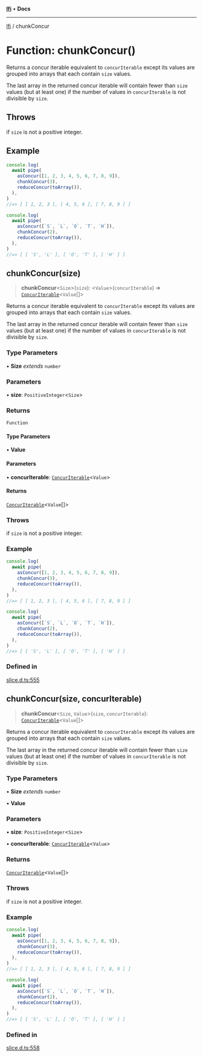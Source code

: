 [**lfi**](../readme.md) • **Docs**

***

[lfi](../globals.md) / chunkConcur

# Function: chunkConcur()

Returns a concur iterable equivalent to `concurIterable` except its values
are grouped into arrays that each contain `size` values.

The last array in the returned concur iterable will contain fewer than `size`
values (but at least one) if the number of values in `concurIterable` is not
divisible by `size`.

## Throws

if `size` is not a positive integer.

## Example

```js
console.log(
  await pipe(
    asConcur([1, 2, 3, 4, 5, 6, 7, 8, 9]),
    chunkConcur(3),
    reduceConcur(toArray()),
  ),
)
//=> [ [ 1, 2, 3 ], [ 4, 5, 6 ], [ 7, 8, 9 ] ]

console.log(
  await pipe(
    asConcur([`S`, `L`, `O`, `T`, `H`]),
    chunkConcur(2),
    reduceConcur(toArray()),
  ),
)
//=> [ [ 'S', 'L' ], [ 'O', 'T' ], [ 'H' ] ]
```

## chunkConcur(size)

> **chunkConcur**\<`Size`\>(`size`): \<`Value`\>(`concurIterable`) => [`ConcurIterable`](../type-aliases/ConcurIterable.md)\<`Value`[]\>

Returns a concur iterable equivalent to `concurIterable` except its values
are grouped into arrays that each contain `size` values.

The last array in the returned concur iterable will contain fewer than `size`
values (but at least one) if the number of values in `concurIterable` is not
divisible by `size`.

### Type Parameters

• **Size** *extends* `number`

### Parameters

• **size**: `PositiveInteger`\<`Size`\>

### Returns

`Function`

#### Type Parameters

• **Value**

#### Parameters

• **concurIterable**: [`ConcurIterable`](../type-aliases/ConcurIterable.md)\<`Value`\>

#### Returns

[`ConcurIterable`](../type-aliases/ConcurIterable.md)\<`Value`[]\>

### Throws

if `size` is not a positive integer.

### Example

```js
console.log(
  await pipe(
    asConcur([1, 2, 3, 4, 5, 6, 7, 8, 9]),
    chunkConcur(3),
    reduceConcur(toArray()),
  ),
)
//=> [ [ 1, 2, 3 ], [ 4, 5, 6 ], [ 7, 8, 9 ] ]

console.log(
  await pipe(
    asConcur([`S`, `L`, `O`, `T`, `H`]),
    chunkConcur(2),
    reduceConcur(toArray()),
  ),
)
//=> [ [ 'S', 'L' ], [ 'O', 'T' ], [ 'H' ] ]
```

### Defined in

[slice.d.ts:555](https://github.com/TomerAberbach/lfi/blob/d7a0f90dd72245d6efd6bd97c58a78b3f3028f25/src/operations/slice.d.ts#L555)

## chunkConcur(size, concurIterable)

> **chunkConcur**\<`Size`, `Value`\>(`size`, `concurIterable`): [`ConcurIterable`](../type-aliases/ConcurIterable.md)\<`Value`[]\>

Returns a concur iterable equivalent to `concurIterable` except its values
are grouped into arrays that each contain `size` values.

The last array in the returned concur iterable will contain fewer than `size`
values (but at least one) if the number of values in `concurIterable` is not
divisible by `size`.

### Type Parameters

• **Size** *extends* `number`

• **Value**

### Parameters

• **size**: `PositiveInteger`\<`Size`\>

• **concurIterable**: [`ConcurIterable`](../type-aliases/ConcurIterable.md)\<`Value`\>

### Returns

[`ConcurIterable`](../type-aliases/ConcurIterable.md)\<`Value`[]\>

### Throws

if `size` is not a positive integer.

### Example

```js
console.log(
  await pipe(
    asConcur([1, 2, 3, 4, 5, 6, 7, 8, 9]),
    chunkConcur(3),
    reduceConcur(toArray()),
  ),
)
//=> [ [ 1, 2, 3 ], [ 4, 5, 6 ], [ 7, 8, 9 ] ]

console.log(
  await pipe(
    asConcur([`S`, `L`, `O`, `T`, `H`]),
    chunkConcur(2),
    reduceConcur(toArray()),
  ),
)
//=> [ [ 'S', 'L' ], [ 'O', 'T' ], [ 'H' ] ]
```

### Defined in

[slice.d.ts:558](https://github.com/TomerAberbach/lfi/blob/d7a0f90dd72245d6efd6bd97c58a78b3f3028f25/src/operations/slice.d.ts#L558)
